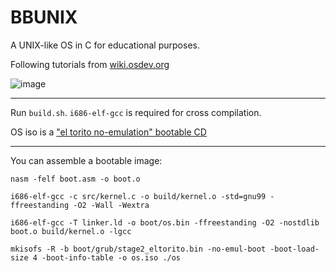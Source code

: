 # BBUNIX

A UNIX-like OS in C for educational purposes.

Following tutorials from [wiki.osdev.org](http://wiki.osdev.org/)

![image](https://cloud.githubusercontent.com/assets/2051361/12124935/400370b4-b39d-11e5-93ca-908150a3e527.png)

----

Run `build.sh`. `i686-elf-gcc` is required for cross compilation.

OS iso is a ["el torito no-emulation" bootable CD](http://wiki.osdev.org/Bootable_El-Torito_CD_with_GRUB_Legacy)

---

You can assemble a bootable image:

`nasm -felf boot.asm -o boot.o`

`i686-elf-gcc -c src/kernel.c -o build/kernel.o -std=gnu99 -ffreestanding -O2 -Wall -Wextra`

`i686-elf-gcc -T linker.ld -o boot/os.bin -ffreestanding -O2 -nostdlib boot.o build/kernel.o -lgcc`

`mkisofs -R -b boot/grub/stage2_eltorito.bin -no-emul-boot -boot-load-size 4 -boot-info-table -o os.iso ./os`
